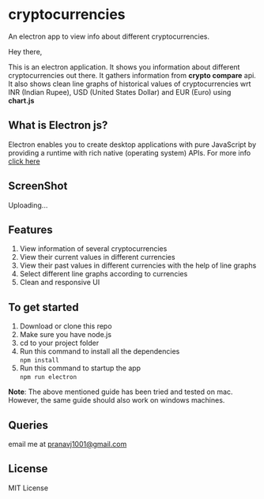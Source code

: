 # cryptocurrencies
An electron app to view info about different cryptocurrencies.

Hey there,

This is an electron application. It shows you information about different cryptocurrencies out there. 
It gathers information from **crypto compare** api. 
It also shows clean line graphs of historical values of cryptocurrencies wrt INR (Indian Rupee), USD (United States Dollar) and EUR (Euro) using **chart.js**

## What is Electron js?

Electron enables you to create desktop applications with pure JavaScript by providing a runtime with rich native (operating system) APIs.
For more info [click here](https://electronjs.org)

## ScreenShot

Uploading...

## Features

1. View information of several cryptocurrencies
2. View their current values in different currencies
3. View their past values in different currencies with the help of line graphs
4. Select different line graphs according to currencies
5. Clean and responsive UI

## To get started

1. Download or clone this repo
2. Make sure you have node.js
3. cd to your project folder
4. Run this command to install all the dependencies<br>
```npm install```
6. Run this command to startup the app<br>
```npm run electron```

**Note**: The above mentioned guide has been tried and tested on mac. However, the same guide should also work on windows machines.

## Queries

email me at pranavj1001@gmail.com

## License

MIT License
